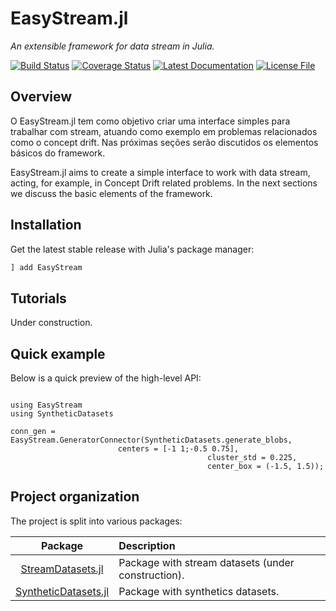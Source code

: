 # EasyStream.jl
*An extensible framework for data stream in Julia.*

[![Build Status](https://img.shields.io/travis/com/ATISLabs/EasyStream.jl?style=flat-square)](https://travis-ci.com/ATISLabs/EasyStream.jl)
[![Coverage Status](https://img.shields.io/codecov/c/github/ATISLabs/EasyStream.jl/master?style=flat-square&token=13TrPsgakO)](https://coveralls.io/github/ATISLabs/EasyStream.jl)
[![Latest Documentation](https://img.shields.io/badge/docs-dev-blue.svg?style=flat-square)](https://atislabs.github.io/EasyStream.jl/dev/)
[![License File](https://img.shields.io/badge/license-MIT-blue?style=flat-square)](https://github.com/ATISLabs/EasyStream.jl/blob/master/LICENSE)

## Overview

O EasyStream.jl tem como objetivo criar uma interface simples para trabalhar com stream, atuando como exemplo em problemas relacionados como o concept drift. Nas próximas seções serão discutidos os elementos básicos do framework.

EasyStream.jl aims to create a simple interface to work with data stream, acting, for example, in Concept Drift related problems. In the next sections we discuss the basic elements of the framework.

## Installation

Get the latest stable release with Julia's package manager:

```julia
] add EasyStream
```

## Tutorials

Under construction.

## Quick example

Below is a quick preview of the high-level API:

```@example overview

using EasyStream
using SyntheticDatasets

conn_gen = EasyStream.GeneratorConnector(SyntheticDatasets.generate_blobs, 
						centers = [-1 1;-0.5 0.75], 
                                        	cluster_std = 0.225, 
                                        	center_box = (-1.5, 1.5));
```

## Project organization

The project is split into various packages:

| Package | Description |
|:-------:|:------------|
| [StreamDatasets.jl](https://github.com/ATISLabs/StreamDatasets.jl) | Package with stream datasets (under construction).|
| [SyntheticDatasets.jl](https://github.com/ATISLabs/SyntheticDatasets.jl) |Package with synthetics datasets.|
